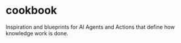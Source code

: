 # cookbook
Inspiration and blueprints for AI Agents and Actions that define how knowledge work is done.
